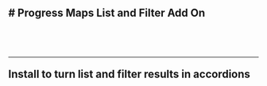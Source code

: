 <h2># Progress Maps List and Filter Add On<h2><br>
<hr>
<p>Install to turn list and filter results in accordions</p>

